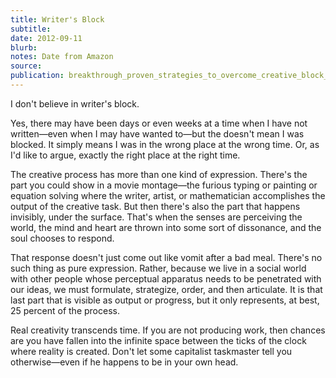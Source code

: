 ```yaml
---
title: Writer's Block
subtitle:
date: 2012-09-11
blurb:
notes: Date from Amazon
source:
publication: breakthrough_proven_strategies_to_overcome_creative_block_and_spark_your_imagination
---
```


I don't believe in writer's block.

Yes, there may have been days or even weeks at a time when I have not written—even when I may have wanted to—but the doesn't mean I was blocked. It simply means I was in the wrong place at the wrong time. Or, as I'd like to argue, exactly the right place at the right time.

The creative process has more than one kind of expression. There's the part you could show in a movie montage—the furious typing or painting or equation solving where the writer, artist, or mathematician accomplishes the output of the creative task. But then there's also the part that happens invisibly, under the surface. That's when the senses are perceiving the world, the mind and heart are thrown into some sort of dissonance, and the soul chooses to respond.

That response doesn't just come out like vomit after a bad meal. There's no such thing as pure expression. Rather, because we live in a social world with other people whose perceptual apparatus needs to be penetrated with our ideas, we must formulate, strategize, order, and then articulate. It is that last part that is visible as output or progress, but it only represents, at best, 25 percent of the process.

Real creativity transcends time. If you are not producing work, then chances are you have fallen into the infinite space between the ticks of the clock where reality is created. Don't let some capitalist taskmaster tell you otherwise—even if he happens to be in your own head.
